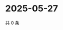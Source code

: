 # 2025-05-27

共 0 条

<!-- BEGIN ZHIHUQUESTIONS -->
<!-- 最后更新时间 Tue May 27 2025 05:09:59 GMT+0800 (China Standard Time) -->

<!-- END ZHIHUQUESTIONS -->
